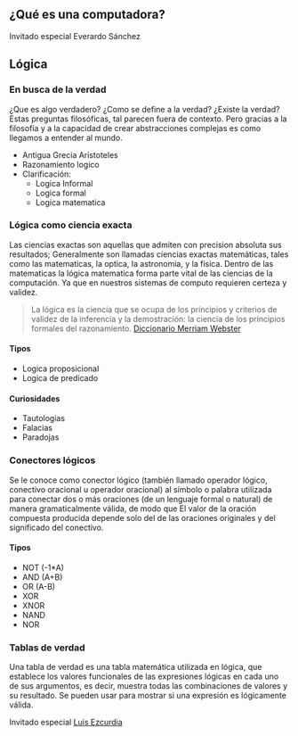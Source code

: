 ## ¿Qué es una computadora?

Invitado especial Everardo Sánchez




## Lógica

### En busca de la verdad

¿Que es algo verdadero? ¿Como se define a la verdad? ¿Existe la verdad? Estas preguntas filosóficas, tal parecen fuera de contexto. Pero gracias a la filosofía y a la capacidad de crear abstracciones complejas es como llegamos a entender al mundo. 
  - Antigua Grecia Aristoteles
  - Razonamiento logico
  - Clarificación:
    - Logica Informal
    - Logica formal
    - Logica matematica

### Lógica como ciencia exacta

Las ciencias exactas son aquellas que admiten con precision absoluta sus resultados; Generalmente son llamadas ciencias exactas matemáticas, tales como
las matematicas, la optica, la astronomia, y la fisica. Dentro de las matematicas la lógica matematica forma parte vital de las ciencias de la computación.  Ya que en nuestros sistemas de computo requieren certeza y validez.

> La lógica es la ciencia que se ocupa de los principios y criterios de validez de la inferencia y la demostración: la ciencia de los principios formales del razonamiento. [Diccionario Merriam Webster](https://www.merriam-webster.com/dictionary/logic)

#### Tipos
- Logica proposicional
- Logica de predicado

#### Curiosidades
- Tautologias
- Falacias
- Paradojas

### Conectores lógicos

Se le conoce como conector lógico (también llamado operador lógico, conectivo oracional u operador oracional) al símbolo o palabra utilizada para conectar dos o más oraciones (de un lenguaje formal o natural) de manera gramaticalmente válida, de modo que El valor de la oración compuesta producida depende solo del de las oraciones originales y del significado del conectivo.

#### Tipos

- NOT (-1*A)
- AND (A+B)
- OR (A-B)
- XOR
- XNOR
- NAND
- NOR

### Tablas de verdad

Una tabla de verdad es una tabla matemática utilizada en lógica, que establece los valores funcionales de las expresiones lógicas en cada uno de sus argumentos, es decir, muestra todas las combinaciones de valores y su resultado. Se pueden usar para mostrar si una expresión es lógicamente válida.

Invitado especial [Luis Ezcurdia](http://github.com/3zcurdia)
